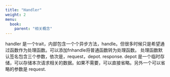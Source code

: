 ```yaml
---
title: "Handler"
weight: 2
menu:
  book:
    parent: "相关概念"
---
```



handler 是一个trait，内部包含一个个异步方法，handle。但很多时候只是希望通过函数作为处理函数。可以添加fnhandle将普通函数转为处理函数。
处理函数默认签名包含三个参数，依次是，request，depot. response. depot 是一个临时存储，可以存储本次请求相关的数据。如果不需要，可以直接省略。另外一个可以省略的参数是 request.

